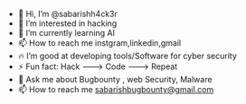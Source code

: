 - 👋 Hi, I’m @sabarishh4ck3r
- 👀 I’m interested in hacking
- 🌱 I’m currently learning AI
- 📫 How to reach me instgram,linkedin,gmail
- 🔥 I’m good at developing tools/Software for cyber security
- ⚡ Fun fact: Hack ---> Code ---> Repeat
- 💬 Ask me about Bugbounty , web Security, Malware
- 📫 How to reach me sabarishbugbounty@gmail.com

<!---
sabarishh4ck3r/sabarishh4ck3r is a ✨ special ✨ repository because its `README.md` (this file) appears on your GitHub profile.
You can click the Preview link to take a look at your changes.
--->
